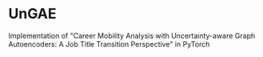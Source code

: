 # UnGAE
Implementation of "Career Mobility Analysis with Uncertainty-aware Graph Autoencoders: A Job Title Transition Perspective" in PyTorch
